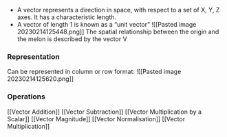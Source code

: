 - A vector represents a direction in space, with respect to a set of X, Y, Z axes. It has a characteristic length.
- A vector of length 1 is known as a “unit vector”
![[Pasted image 20230214125448.png]]
The spatial relationship between the origin and the melon is described by the vector V

### Representation
Can be represented in column or row format:
![[Pasted image 20230214125620.png]]


### Operations
[[Vector Addition]]
[[Vector Subtraction]]
[[Vector Multiplication by a Scalar]]
[[Vector Magnitude]]
[[Vector Normalisation]]
[[Vector Multiplication]]
